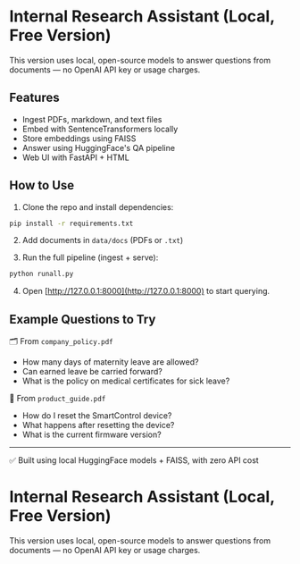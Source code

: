 # Internal Research Assistant (Local, Free Version)

This version uses local, open-source models to answer questions from documents — no OpenAI API key or usage charges.

## Features
- Ingest PDFs, markdown, and text files
- Embed with SentenceTransformers locally
- Store embeddings using FAISS
- Answer using HuggingFace's QA pipeline
- Web UI with FastAPI + HTML

## How to Use
1. Clone the repo and install dependencies:
```bash
pip install -r requirements.txt
```

2. Add documents in `data/docs` (PDFs or `.txt`)

3. Run the full pipeline (ingest + serve):
```bash
python runall.py
```

4. Open [http://127.0.0.1:8000](http://127.0.0.1:8000) to start querying.

## Example Questions to Try

🗂️ From `company_policy.pdf`
- How many days of maternity leave are allowed?
- Can earned leave be carried forward?
- What is the policy on medical certificates for sick leave?

📘 From `product_guide.pdf`
- How do I reset the SmartControl device?
- What happens after resetting the device?
- What is the current firmware version?

---

✅ Built using local HuggingFace models + FAISS, with zero API cost
# Internal Research Assistant (Local, Free Version)

This version uses local, open-source models to answer questions from documents — no OpenAI API key or usage charges.